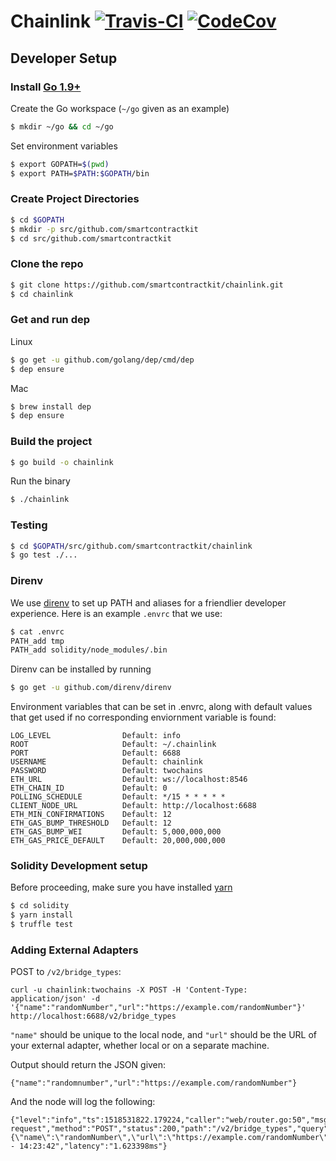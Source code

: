 # Chainlink [![Travis-CI](https://travis-ci.com/smartcontractkit/chainlink.svg?token=55tBxbZKUxXXNcTx1P6u&branch=master)](https://travis-ci.com/smartcontractkit/chainlink) [![CodeCov](https://codecov.io/gh/smartcontractkit/chainlink/branch/master/graph/badge.svg?token=1LacYNWKro)](https://codecov.io/gh/smartcontractkit/chainlink)


## Developer Setup

### Install [Go 1.9+](https://golang.org/dl/)

Create the Go workspace (`~/go` given as an example)

```bash
$ mkdir ~/go && cd ~/go
```

Set environment variables

```bash
$ export GOPATH=$(pwd)
$ export PATH=$PATH:$GOPATH/bin
```

### Create Project Directories

```bash
$ cd $GOPATH
$ mkdir -p src/github.com/smartcontractkit
$ cd src/github.com/smartcontractkit
```

### Clone the repo

```bash
$ git clone https://github.com/smartcontractkit/chainlink.git
$ cd chainlink
```

### Get and run dep

Linux

```bash
$ go get -u github.com/golang/dep/cmd/dep
$ dep ensure
```

Mac

```bash
$ brew install dep
$ dep ensure
```

### Build the project

```bash
$ go build -o chainlink
```

Run the binary

```bash
$ ./chainlink
```

### Testing

```bash
$ cd $GOPATH/src/github.com/smartcontractkit/chainlink
$ go test ./...
```

### Direnv

We use [direnv](https://github.com/direnv/direnv/) to set up PATH and aliases 
for a friendlier developer experience. Here is an example `.envrc` that we use:

```bash
$ cat .envrc
PATH_add tmp
PATH_add solidity/node_modules/.bin
```

Direnv can be installed by running

```bash
$ go get -u github.com/direnv/direnv
```

Environment variables that can be set in .envrc, along with default values that get used if no corresponding enviornment variable is found:

    LOG_LEVEL                Default: info
    ROOT                     Default: ~/.chainlink
    PORT                     Default: 6688
    USERNAME                 Default: chainlink
    PASSWORD                 Default: twochains
    ETH_URL                  Default: ws://localhost:8546
    ETH_CHAIN_ID             Default: 0
    POLLING_SCHEDULE         Default: */15 * * * * *
    CLIENT_NODE_URL          Default: http://localhost:6688
    ETH_MIN_CONFIRMATIONS    Default: 12
    ETH_GAS_BUMP_THRESHOLD   Default: 12
    ETH_GAS_BUMP_WEI         Default: 5,000,000,000
    ETH_GAS_PRICE_DEFAULT    Default: 20,000,000,000

### Solidity Development setup

Before proceeding, make sure you have installed [yarn](https://yarnpkg.com/lang/en/docs/install)

```bash
$ cd solidity
$ yarn install
$ truffle test
```

### Adding External Adapters

POST to `/v2/bridge_types`:

```shell
curl -u chainlink:twochains -X POST -H 'Content-Type: application/json' -d '{"name":"randomNumber","url":"https://example.com/randomNumber"}' http://localhost:6688/v2/bridge_types
```

`"name"` should be unique to the local node, and `"url"` should be the URL of your external adapter, whether local or on a separate machine.

Output should return the JSON given:

```shell
{"name":"randomnumber","url":"https://example.com/randomNumber"}
```

And the node will log the following:

```shell
{"level":"info","ts":1518531822.179224,"caller":"web/router.go:50","msg":"Web request","method":"POST","status":200,"path":"/v2/bridge_types","query":"","body":"{\"name\":\"randomNumber\",\"url\":\"https://example.com/randomNumber\"}","clientIP":"127.0.0.1","comment":"","servedAt":"2018/02/13 - 14:23:42","latency":"1.623398ms"}
```
